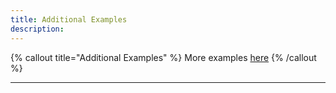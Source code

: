 ```yaml
---
title: Additional Examples
description: 
---
```

{% callout title="Additional Examples" %} More examples [here](https://github.com/garbles-labs/Solana.Unity-Core/tree/master/src/Solana.Unity.Examples) {% /callout %}

---

